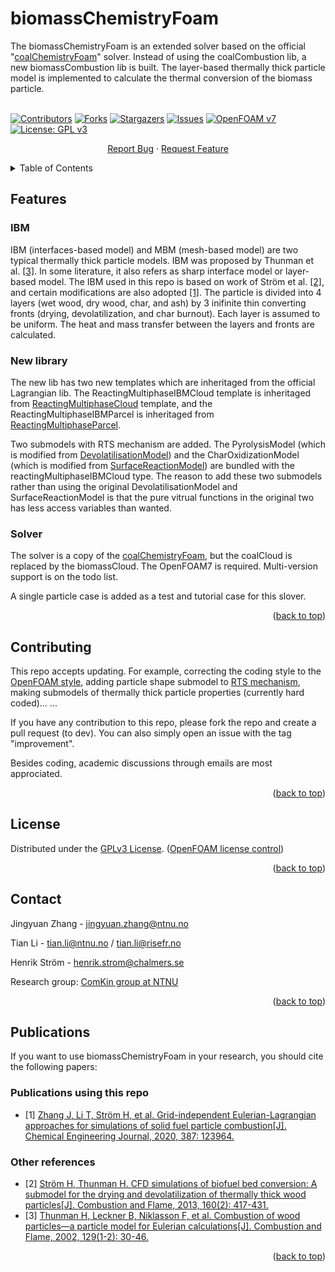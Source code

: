 <div id="top"></div>
<!--
*** README template used
*** https://github.com/othneildrew/Best-README-Template
-->

<!-- PROJECT SHIELDS -->
<!--
*** Markdown "reference style" is used links for readability.
*** Reference links are enclosed in brackets [ ] instead of parentheses ( ).
*** See the bottom of this document for the declaration of the reference variables
*** for contributors-url, forks-url, etc.
*** https://www.markdownguide.org/basic-syntax/#reference-style-links
-->


<!-- PROJECT -->
# biomassChemistryFoam



<!-- PROJECT LOGO -->
The biomassChemistryFoam is an extended solver based on the official "[coalChemistryFoam](https://github.com/OpenFOAM/OpenFOAM-7/tree/master/applications/solvers/lagrangian/coalChemistryFoam)" solver. Instead of using the coalCombustion lib, a new biomassCombustion lib is built. The layer-based thermally thick particle model is implemented to calculate the thermal conversion of the biomass particle.
<br />
<br />

[![Contributors][contributors-shield]][contributors-url]
[![Forks][forks-shield]][forks-url]
[![Stargazers][stars-shield]][stars-url]
[![Issues][issues-shield]][issues-url]
[![OpenFOAM v7](https://img.shields.io/badge/OpenFOAM-v7-brightgreen.svg)](https://openfoam.org/)
[![License: GPL v3][license-shield]][license-url]

<div align="center">
  <p align="center">
    <a href="https://github.com/ComKinBio/biomassChemistryFoam/issues">Report Bug</a>
    ·
    <a href="https://github.com/ComKinBio/biomassChemistryFoam/issues">Request Feature</a>
  </p>
</div>



<!-- TABLE OF CONTENTS -->
<details>
  <summary>Table of Contents</summary>
  <ol>
    <li>
      <a href="#about-the-project">Features</a>
      <ul>
        <li><a href="#IBM-model">IBM model</a></li>
      </ul>
      <ul>
        <li><a href="#New-library">New library</a></li>
      </ul>
      <ul>
        <li><a href="#Solver">Solver</a></li>
      </ul>
    </li>
    <li><a href="#license">License</a></li>
    <li><a href="#Contributing">Contributing</a></li>
    <li><a href="#Contact">Contact</a></li>
    <li><a href="#Publications">Publications</a></li>
    <ul>
        <li><a href="#Publications using this repo">Publications using this repo</a></li>
      </ul>
      <ul>
        <li><a href="#Other-references">Other-references</a></li>
      </ul>
  </ol>
</details>



<!-- Features -->
## Features

### IBM

IBM (interfaces-based model) and MBM (mesh-based model) are two typical thermally thick particle models. IBM was proposed by Thunman et al. [[3]](#3). In some literature, it also refers as sharp interface model or layer-based model. The IBM used in this repo is based on work of Ström et al. [[2]](#2), and certain modifications are also adopted [[1]](#1). The particle is divided into 4 layers (wet wood, dry wood, char, and ash) by 3 inifinite thin converting fronts (drying, devolatilization, and char burnout). Each layer is assumed to be uniform. The heat and mass transfer between the layers and fronts are calculated. 


### New library

The new lib has two new templates which are inheritaged from the official Lagrangian lib. The ReactingMultiphaseIBMCloud template is inheritaged from [ReactingMultiphaseCloud](https://github.com/OpenFOAM/OpenFOAM-7/tree/master/src/lagrangian/intermediate/clouds/Templates/ReactingMultiphaseCloud) template, and the ReactingMultiphaseIBMParcel is inheritaged from [ReactingMultiphaseParcel](https://github.com/OpenFOAM/OpenFOAM-7/tree/master/src/lagrangian/intermediate/parcels/Templates/ReactingMultiphaseParcel). 

Two submodels with RTS mechanism are added. The PyrolysisModel (which is modified from [DevolatilisationModel](https://github.com/OpenFOAM/OpenFOAM-7/tree/master/src/lagrangian/intermediate/submodels/ReactingMultiphase/DevolatilisationModel)) and the CharOxidizationModel (which is modified from [SurfaceReactionModel](https://github.com/OpenFOAM/OpenFOAM-7/tree/master/src/lagrangian/intermediate/submodels/ReactingMultiphase/SurfaceReactionModel)) are bundled with the reactingMultiphaseIBMCloud type. The reason to add these two submodels rather than using the original DevolatilisationModel and SurfaceReactionModel is that the pure vitrual functions in the original two has less access variables than wanted. 

### Solver

The solver is a copy of the [coalChemistryFoam](https://github.com/OpenFOAM/OpenFOAM-7/tree/master/applications/solvers/lagrangian/coalChemistryFoam), but the coalCloud is replaced by the biomassCloud. The OpenFOAM7 is required. Multi-version support is on the todo list.

A single particle case is added as a test and tutorial case for this slover.

<p align="right">(<a href="#top">back to top</a>)</p>



<!-- Contributing -->

## Contributing

This repo accepts updating. For example, correcting the coding style to the [OpenFOAM style](https://openfoam.org/dev/coding-style-guide/), adding particle shape submodel to [RTS mechanism](https://openfoamwiki.net/index.php/OpenFOAM_guide/runTimeSelection_mechanism), making submodels of thermally thick particle properties (currently hard coded)... ...

If you have any contribution to this repo, please fork the repo and create a pull request (to dev). You can also simply open an issue with the tag "improvement".

Besides coding, academic discussions through emails are most approciated.



<p align="right">(<a href="#top">back to top</a>)</p>



<!-- LICENSE -->
## License

Distributed under the [GPLv3 License](https://www.gnu.org/licenses/gpl-3.0.en.html). ([OpenFOAM license control](https://openfoam.org/licence/))

<p align="right">(<a href="#top">back to top</a>)</p>



<!-- CONTACT -->
## Contact

Jingyuan Zhang - jingyuan.zhang@ntnu.no 

Tian Li - tian.li@ntnu.no / tian.li@risefr.no

Henrik Ström - henrik.strom@chalmers.se


Research group: [ComKin group at NTNU](https://www.ntnu.edu/comkin/)


<p align="right">(<a href="#top">back to top</a>)</p>

<!-- Publications -->
## Publications

If you want to use biomassChemistryFoam in your research, you should cite the following papers:

### Publications using this repo
* <a id="1">[1]</a> [Zhang J, Li T, Ström H, et al. Grid-independent Eulerian-Lagrangian approaches for simulations of solid fuel particle combustion[J]. Chemical Engineering Journal, 2020, 387: 123964.](https://www.sciencedirect.com/science/article/pii/S1385894719333790)

### Other references
* <a id="2">[2]</a> [Ström H, Thunman H. CFD simulations of biofuel bed conversion: A submodel for the drying and devolatilization of thermally thick wood particles[J]. Combustion and Flame, 2013, 160(2): 417-431.](https://www.sciencedirect.com/science/article/pii/S0010218012002933)
* <a id="3">[3]</a> [Thunman H, Leckner B, Niklasson F, et al. Combustion of wood particles—a particle model for Eulerian calculations[J]. Combustion and Flame, 2002, 129(1-2): 30-46.](https://www.sciencedirect.com/science/article/pii/S0010218001003716)
 
<p align="right">(<a href="#top">back to top</a>)</p>



<!-- MARKDOWN LINKS & IMAGES -->
<!-- https://www.markdownguide.org/basic-syntax/#reference-style-links -->
[contributors-shield]: https://img.shields.io/github/contributors/ComKinBio/biomassChemistryFoam.svg?style=flat
[contributors-url]: https://github.com/ComKinBio/biomassChemistryFoam/graphs/contributors
[forks-shield]: https://img.shields.io/github/forks/ComKinBio/biomassChemistryFoam.svg?style=flat
[forks-url]: https://github.com/ComKinBio/biomassChemistryFoam/network/members
[stars-shield]: https://img.shields.io/github/stars/ComKinBio/biomassChemistryFoam.svg?style=flat
[stars-url]: https://github.com/ComKinBio/biomassChemistryFoam/stargazers
[issues-shield]: https://img.shields.io/github/issues/ComKinBio/biomassChemistryFoam.svg?style=flat
[issues-url]: https://github.com/ComKinBio/biomassChemistryFoam/issues
[license-shield]: https://img.shields.io/badge/License-GPLv3-blue.svg
[license-url]: https://www.gnu.org/licenses/gpl-3.0

